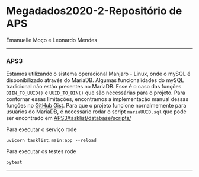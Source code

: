 
# Megadados2020-2-Repositório de APS  
Emanuelle Moço e Leonardo Mendes  

---

### APS3  

Estamos utilizando o sistema operacional Manjaro - Linux, onde o mySQL é disponibilizado através do MariaDB.
Algumas funcionalidades do mySQL tradicional não estáo presentes no MariaDB. Esse é o caso das funções ```BIIN_TO_UUID()``` e  ```UUID_TO_BIN()``` que são necessárias para o projeto. 
Para contornar essas limitações, encontramos a implementação manual dessas funções no [GitHub Gist](https://gist.github.com/jamesgmarks/56502e46e29a9576b0f5afea3a0f595c). Para que o projeto funcione nornalmemente para usuários do MariaDB, é necessário rodar o script ```mariaUUID.sql``` que pode ser encontrado em  [APS3/tasklist/database/scripts/](https://github.com/emanuellemoco/APS_Megadados/blob/master/APS3/tasklist/database/scripts/)

Para executar o serviço rode
```
uvicorn tasklist.main:app --reload
```

Para executar os testes rode
```
pytest
```

---